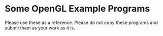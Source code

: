 Some OpenGL Example Programs
============================

Please use these as a reference. Please do not copy these programs and submit them as your work as it is. 